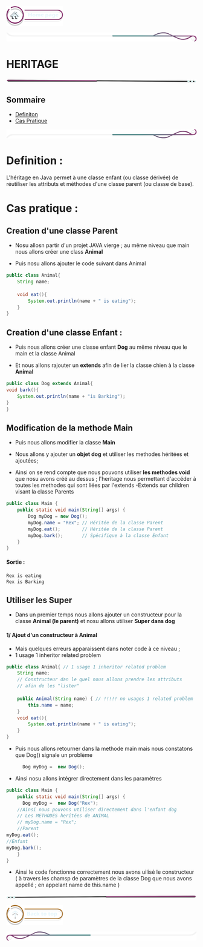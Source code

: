 <a href="../README.md">
  <img src="../assets/button/home_page.png" alt="Home page" style="width: 150px; height: auto;">
</a>

![border](../assets/line/border_deco_rt.png)

# HERITAGE

![border](../assets/line/line-pink-point_l.png)

## Sommaire

- [Definiton](#definition-)
- [Cas Pratique](#cas-pratique-)

![border](../assets/line/border_deco_rb.png)

# Definition :

L'héritage en Java permet à une classe enfant (ou classe dérivée) de réutiliser les attributs et méthodes d'une classe parent (ou classe de base).

# Cas pratique :

## Creation d'une classe Parent

- Nosu allosn partir d'un projet JAVA vierge ; au même niveau que main nous allons créer une class **Animal**

- Puis nosu allons ajouter le code suivant dans Animal

```java
public class Animal{
    String name;

    void eat(){
        System.out.println(name + " is eating");
    }
}
```

## Creation d'une classe Enfant :

- Puis nous allons créer une classe enfant **Dog** au même niveau que le main et la classe Animal

- Et nous allons rajouter un **extends** afin de lier la classe chien à la classe **Animal**

```java
public class Dog extends Animal{
void bark(){
    System.out.println(name + "is Barking");
}
}
```

## Modification de la methode Main

- Puis nous allons modifier la classe **Main**
- Nous allons y ajouter un **objet dog** et utiliser les methodes héritées et ajoutées;

- Ainsi on se rend compte que nous pouvons utiliser **les methodes void** que nosu avons créé au dessus ; l'heritage nous permettant d'accéder à toutes les methodes qui sont liées par l'extends
  -Extends sur children visant la classe Parents

```java
public class Main {
    public static void main(String[] args) {
        Dog myDog = new Dog();
        myDog.name = "Rex"; // Héritée de la classe Parent
        myDog.eat();        // Héritée de la classe Parent
        myDog.bark();       // Spécifique à la classe Enfant
    }
}
```

#### Sortie :

```
Rex is eating
Rex is Barking
```

## Utiliser les Super

- Dans un premier temps nous allons ajouter un constructeur pour la classe **Animal (le parent)** et nosu allons utiliser **Super dans dog**

#### 1/ Ajout d'un constructeur à Animal

- Mais quelques erreurs apparaissent dans noter code à ce niveau ;
- 1 usage 1 inheritor related problem

```java
public class Animal{ // 1 usage 1 inheritor related problem
    String name;
    // Constructeur dan le quel nous allons prendre les attributs
    // afin de les "lister"

    public Animal(String name) { // !!!!! no usages 1 related problem
        this.name = name;
    }
    void eat(){
        System.out.println(name + " is eating");
    }
}
```

- Puis nous allons retourner dans la methode main mais nous constatons que Dog() signale un problème

```java
      Dog myDog =  new Dog();
```

- Ainsi nosu allons intégrer directement dans les paramètres

```java
public class Main {
    public static void main(String[] args) {
      Dog myDog =  new Dog("Rex");
    //Ainsi nous pouvons utiliser directement dans l'enfant dog
    // Les METHODES heritées de ANIMAL
    // myDog.name = "Rex";
    //Parent
myDog.eat();
//Enfant
myDog.bark();
    }
}
```

- Ainsi le code fonctionne correctement nous avons uilisé le constructeur ( à travers les chamsp de paramètres de la classe Dog que nous avons appellé ; en appelant name de this.name )

![border](../assets/line/line-pink-point_r.png)

<a href="#sommaire">
  <img src="../assets/button/back_to_top.png" alt="Back to top" style="width: 150px; height: auto;">
</a>

![border](../assets/line/border_deco_l.png)
